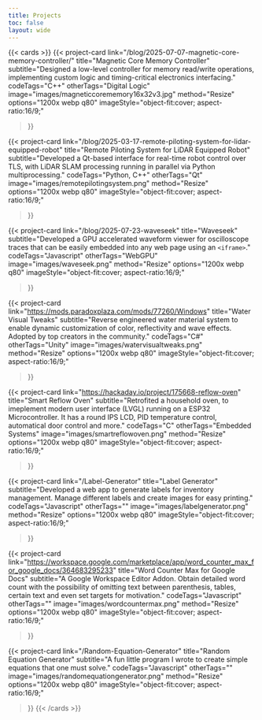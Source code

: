 ```yaml
---
title: Projects
toc: false
layout: wide
---
```


<div class="mt-4"></div>

{{< cards >}}
  {{< project-card
        link="/blog/2025-07-07-magnetic-core-memory-controller/"
        title="Magnetic Core Memory Controller"
        subtitle="Designed a low-level controller for memory read/write operations, implementing custom logic and timing-critical electronics interfacing."
        codeTags="C++"
        otherTags="Digital Logic"
        image="images/magneticcorememory16x32v3.jpg"
        method="Resize"
        options="1200x webp q80" 
        imageStyle="object-fit:cover; aspect-ratio:16/9;"
  >}}
  
  {{< project-card
        link="/blog/2025-03-17-remote-piloting-system-for-lidar-equipped-robot"
        title="Remote Piloting System for LiDAR Equipped Robot"
        subtitle="Developed a Qt-based interface for real-time robot control over TLS, with LiDAR SLAM processing running in parallel via Python multiprocessing."
        codeTags="Python, C++"
        otherTags="Qt"
        image="images/remotepilotingsystem.png"
        method="Resize"
        options="1200x webp q80" 
        imageStyle="object-fit:cover; aspect-ratio:16/9;"
  >}}
  
  {{< project-card
        link="/blog/2025-07-23-waveseek"
        title="Waveseek"
        subtitle="Developed a GPU accelerated waveform viewer for oscilloscope traces that can be easily embedded into any web page using an `<iframe>`."
        codeTags="Javascript"
        otherTags="WebGPU"
        image="images/waveseek.png"
        method="Resize"
        options="1200x webp q80" 
        imageStyle="object-fit:cover; aspect-ratio:16/9;"
  >}}
  
  {{< project-card
        link="https://mods.paradoxplaza.com/mods/77260/Windows"
        title="Water Visual Tweaks"
        subtitle="Reverse engineered water material system to enable dynamic customization of color, reflectivity and wave effects. Adopted by top creators in the community."
        codeTags="C#"
        otherTags="Unity"
        image="images/watervisualtweaks.png"
        method="Resize"
        options="1200x webp q80" 
        imageStyle="object-fit:cover; aspect-ratio:16/9;"
  >}}

  {{< project-card
        link="https://hackaday.io/project/175668-reflow-oven"
        title="Smart Reflow Oven"
        subtitle="Retrofited a household oven, to imeplement modern user interface (LVGL) running on a ESP32 Microcontroller. It has a round IPS LCD, PID temperature control, automatical door control and more."
        codeTags="C"
        otherTags="Embedded Systems"
        image="images/smartreflowoven.png"
        method="Resize"
        options="1200x webp q80" 
        imageStyle="object-fit:cover; aspect-ratio:16/9;"
  >}}

  {{< project-card
        link="/Label-Generator"
        title="Label Generator"
        subtitle="Developed a web app to generate labels for inventory management. Manage different labels and create images for easy printing."
        codeTags="Javascript"
        otherTags=""
        image="images/labelgenerator.png"
        method="Resize"
        options="1200x webp q80" 
        imageStyle="object-fit:cover; aspect-ratio:16/9;"
  >}}

  {{< project-card
        link="https://workspace.google.com/marketplace/app/word_counter_max_for_google_docs/364683295233"
        title="Word Counter Max for Google Docs"
        subtitle="A Google Workspace Editor Addon. Obtain detailed word count with the possibility of omitting text between parenthesis, tables, certain text and even set targets for motivation."
        codeTags="Javascript"
        otherTags=""
        image="images/wordcountermax.png"
        method="Resize"
        options="1200x webp q80" 
        imageStyle="object-fit:cover; aspect-ratio:16/9;"
  >}}

  {{< project-card
        link="/Random-Equation-Generator"
        title="Random Equation Generator"
        subtitle="A fun little program I wrote to create simple equations that one must solve."
        codeTags="Javascript"
        otherTags=""
        image="images/randomequationgenerator.png"
        method="Resize"
        options="1200x webp q80" 
        imageStyle="object-fit:cover; aspect-ratio:16/9;"
  >}}
{{< /cards >}}
